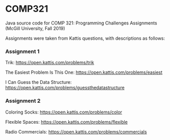 # COMP321
Java source code for COMP 321: Programming Challenges Assignments (McGill University, Fall 2019)

Assignments were taken from Kattis questions, with descriptions as follows:

### Assignment 1
Trik: https://open.kattis.com/problems/trik

The Easiest Problem Is This One: https://open.kattis.com/problems/easiest

I Can Guess the Data Structure: https://open.kattis.com/problems/guessthedatastructure

### Assignment 2
Coloring Socks: https://open.kattis.com/problems/color

Flexible Spaces: https://open.kattis.com/problems/flexible

Radio Commercials: https://open.kattis.com/problems/commercials
